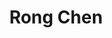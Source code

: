 ---
layout: page
title: Rong Chen
description: 
img: #assets/img/bio-photo.jpg
redirect:
year: 2020
category: Master's Students
---